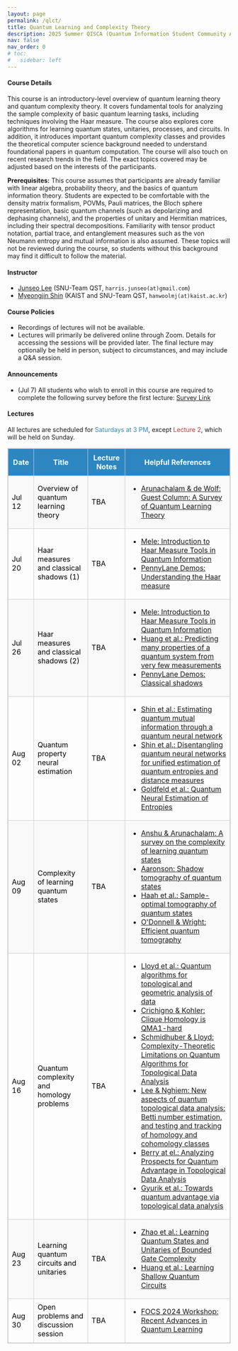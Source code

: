 ```yaml
---
layout: page
permalink: /qlct/
title: Quantum Learning and Complexity Theory
description: 2025 Summer QISCA (Quantum Information Student Community Association) Summer School Program
nav: false
nav_order: 0
# toc:
#   sidebar: left
---
```


#### **Course Details**
This course is an introductory-level overview of quantum learning theory and quantum complexity theory. It covers fundamental tools for analyzing the sample complexity of basic quantum learning tasks, including techniques involving the Haar measure. The course also explores core algorithms for learning quantum states, unitaries, processes, and circuits. In addition, it introduces important quantum complexity classes and provides the theoretical computer science background needed to understand foundational papers in quantum computation. The course will also touch on recent research trends in the field. The exact topics covered may be adjusted based on the interests of the participants.

**Prerequisites:** This course assumes that participants are already familiar with linear algebra, probability theory, and the basics of quantum information theory. Students are expected to be comfortable with the density matrix formalism, POVMs, Pauli matrices, the Bloch sphere representation, basic quantum channels (such as depolarizing and dephasing channels), and the properties of unitary and Hermitian matrices, including their spectral decompositions. Familiarity with tensor product notation, partial trace, and entanglement measures such as the von Neumann entropy and mutual information is also assumed. These topics will not be reviewed during the course, so students without this background may find it difficult to follow the material.

#### **Instructor**
- [Junseo Lee](https://harris-junseo-lee.github.io/) (SNU-Team QST, `harris.junseo(at)gmail.com`)
- [Myeongjin Shin](https://scholar.google.com/citations?user=9mRACrMAAAAJ&hl=en) (KAIST and SNU-Team QST, `hanwoolmj(at)kaist.ac.kr`)

#### **Course Policies**
- Recordings of lectures will not be available.
- Lectures will primarily be delivered online through Zoom. Details for accessing the sessions will be provided later. The final lecture may optionally be held in person, subject to circumstances, and may include a Q&A session.

#### **Announcements**
- (Jul 7) All students who wish to enroll in this course are required to complete the following survey before the first lecture: [Survey Link](https://forms.gle/3qEH93qKtV1oZw6E6)

#### **Lectures**

All lectures are scheduled for <span style="color:#2e86c1;">Saturdays at 3 PM</span>, except <span style="color:#c0392b;">Lecture 2</span>, which will be held on Sunday.

<table style="border-collapse: collapse; width: 100%; border: 1px solid #ccc;">
  <thead style="background-color: #2e86c1; color: white;">
    <tr>
      <th style="padding: 10px; border: 1px solid #ccc;">Date</th>
      <th style="padding: 10px; border: 1px solid #ccc;">Title</th>
      <th style="padding: 10px; border: 1px solid #ccc;">Lecture Notes</th>
      <th style="padding: 10px; border: 1px solid #ccc;">Helpful References</th>
    </tr>
  </thead>
  <tbody>
    <tr style="background-color: #f9f9f9;">
      <td style="border: 1px solid #ccc;"><span style="color:#000000;">Jul 12</span></td>
      <td style="border: 1px solid #ccc;"><span style="color:#000000;">Overview of quantum learning theory</span></td>
      <td style="border: 1px solid #ccc;"><span style="color:#000000;">TBA</span></td>
      <td style="border: 1px solid #ccc;">
        <ul>
          <li><a href="https://doi.org/10.1145/3106700.3106710">Arunachalam & de Wolf: Guest Column: A Survey of Quantum Learning Theory</a></li>
        </ul>
      </td>
    </tr>
    <tr>
      <td style="border: 1px solid #ccc;"><span style="color:#000000;">Jul 20</span></td>
      <td style="border: 1px solid #ccc;"><span style="color:#000000;">Haar measures and classical shadows (1)</span></td>
      <td style="border: 1px solid #ccc;"><span style="color:#000000;">TBA</span></td>
      <td style="border: 1px solid #ccc;">
        <ul>
          <li><a href="https://quantum-journal.org/papers/q-2024-05-08-1340/#">Mele: Introduction to Haar Measure Tools in Quantum Information</a></li>
          <li><a href="https://pennylane.ai/qml/demos/tutorial_haar_measure">PennyLane Demos: Understanding the Haar measure</a></li>
        </ul>
      </td>
    </tr>
    <tr style="background-color: #f9f9f9; color:black;">
      <td style="border: 1px solid #ccc;"><span style="color:#000000;">Jul 26</span></td>
      <td style="border: 1px solid #ccc;"><span style="color:#000000;">Haar measures and classical shadows (2)</span></td>
      <td style="border: 1px solid #ccc;"><span style="color:#000000;">TBA</span></td>
      <td style="border: 1px solid #ccc;">
        <ul>
          <li><a href="https://quantum-journal.org/papers/q-2024-05-08-1340/#">Mele: Introduction to Haar Measure Tools in Quantum Information</a></li>
          <li><a href="https://www.nature.com/articles/s41567-020-0932-7">Huang et al.: Predicting many properties of a quantum system from very few measurements</a></li>
          <li><a href="https://pennylane.ai/qml/demos/tutorial_classical_shadows">PennyLane Demos: Classical shadows</a></li>
        </ul>
      </td>
    </tr>
    <tr>
      <td style="border: 1px solid #ccc;"><span style="color:#000000;">Aug 02</span></td>
      <td style="border: 1px solid #ccc;"><span style="color:#000000;">Quantum property neural estimation</span></td>
      <td style="border: 1px solid #ccc;"><span style="color:#000000;">TBA</span></td>
      <td style="border: 1px solid #ccc;">
        <ul>
          <li><a href="https://link.springer.com/article/10.1007/s11128-023-04253-1">Shin et al.: Estimating quantum mutual information through a quantum neural network</a></li>
          <li><a href="https://journals.aps.org/pra/abstract/10.1103/PhysRevA.110.062418">Shin et al.: Disentangling quantum neural networks for unified estimation of quantum entropies and distance measures</a></li>
          <li><a href="https://journals.aps.org/pra/abstract/10.1103/PhysRevA.109.032431">Goldfeld et al.: Quantum Neural Estimation of Entropies</a></li>
        </ul>
      </td>
    </tr>
    <tr style="background-color: #f9f9f9; color:black;">
      <td style="border: 1px solid #ccc;"><span style="color:#000000;">Aug 09</span></td>
      <td style="border: 1px solid #ccc;"><span style="color:#000000;">Complexity of learning quantum states</span></td>
      <td style="border: 1px solid #ccc;"><span style="color:#000000;">TBA</span></td>
      <td style="border: 1px solid #ccc;">
        <ul>
          <li><a href="https://www.nature.com/articles/s42254-023-00662-4">Anshu & Arunachalam: A survey on the complexity of learning quantum states
</a></li>
          <li><a href="https://dl.acm.org/doi/abs/10.1145/3188745.3188802">Aaronson: Shadow tomography of quantum states</a></li>
          <li><a href="https://dl.acm.org/doi/abs/10.1145/2897518.2897585">Haah et al.: Sample-optimal tomography of quantum states</a></li>
          <li><a href="https://dl.acm.org/doi/abs/10.1145/2897518.2897544">O'Donnell & Wright: Efficient quantum tomography</a></li>
        </ul>
      </td>
    </tr>
    <tr>
      <td style="border: 1px solid #ccc;"><span style="color:#000000;">Aug 16</span></td>
      <td style="border: 1px solid #ccc;"><span style="color:#000000;">Quantum complexity and homology problems</span></td>
      <td style="border: 1px solid #ccc;"><span style="color:#000000;">TBA</span></td>
      <td style="border: 1px solid #ccc;">
        <ul>
          <li><a href="https://www.nature.com/articles/ncomms10138">Lloyd et al.: Quantum algorithms for topological and geometric analysis of data
</a></li>
          <li><a href="https://www.nature.com/articles/s41467-024-54118-z">Crichigno & Kohler: Clique Homology is QMA1-hard</a></li>
          <li><a href="https://journals.aps.org/prxquantum/abstract/10.1103/PRXQuantum.4.040349">Schmidhuber & Lloyd: Complexity-Theoretic Limitations on Quantum Algorithms for Topological Data Analysis</a></li>
          <li><a href="https://arxiv.org/abs/2506.01432">Lee & Nghiem: New aspects of quantum topological data analysis: Betti number estimation, and testing and tracking of homology and cohomology classes</a></li>
          <li><a href="https://journals.aps.org/prxquantum/abstract/10.1103/PRXQuantum.5.010319">Berry at el.: Analyzing Prospects for Quantum Advantage in Topological Data Analysis</a></li>
          <li><a href="https://quantum-journal.org/papers/q-2022-11-10-855/">Gyurik et al.: Towards quantum advantage via topological data analysis</a></li>
        </ul>
      </td>
    </tr>
    <tr style="background-color: #f9f9f9; color:black;">
      <td style="border: 1px solid #ccc;"><span style="color:#000000;">Aug 23</span></td>
      <td style="border: 1px solid #ccc;"><span style="color:#000000;">Learning quantum circuits and unitaries</span></td>
      <td style="border: 1px solid #ccc;"><span style="color:#000000;">TBA</span></td>
      <td style="border: 1px solid #ccc;">
        <ul>
          <li><a href="https://journals.aps.org/prxquantum/abstract/10.1103/PRXQuantum.5.040306">Zhao et al.: Learning Quantum States and Unitaries of Bounded Gate Complexity</a></li>
          <li><a href="https://dl.acm.org/doi/10.1145/3618260.3649722">Huang et al.: Learning Shallow Quantum Circuits</a></li>
        </ul>
      </td>
    </tr>
    <tr>
      <td style="border: 1px solid #ccc;"><span style="color:#000000;">Aug 30</span></td>
      <td style="border: 1px solid #ccc;"><span style="color:#000000;">Open problems and discussion session</span></td>
      <td style="border: 1px solid #ccc;"><span style="color:#000000;">TBA</span></td>
      <td style="border: 1px solid #ccc;">
        <ul>
          <li><a href="https://jerryzli.github.io/focs24-workshop.html">FOCS 2024 Workshop: Recent Advances in Quantum Learning</a></li>
        </ul>
      </td>
    </tr>
  </tbody>
</table>
